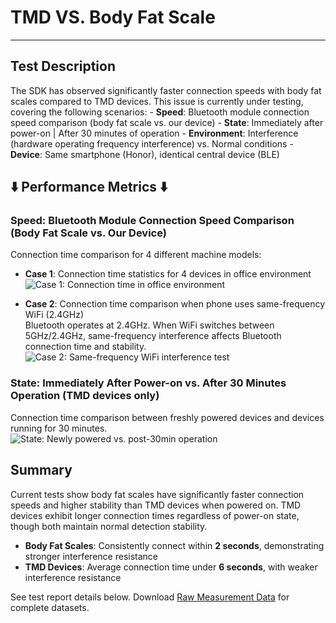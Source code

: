 
# TMD VS. Body Fat Scale
---

## Test Description
The SDK has observed significantly faster connection speeds with body fat scales compared to TMD devices. This issue is currently under testing, covering the following scenarios:
    - **Speed**: Bluetooth module connection speed comparison (body fat scale vs. our device)
    - **State**: Immediately after power-on | After 30 minutes of operation
    - **Environment**: Interference (hardware operating frequency interference) vs. Normal conditions
    - **Device**: Same smartphone (Honor), identical central device (BLE)

## **⬇️ Performance Metrics ⬇️**

### Speed: Bluetooth Module Connection Speed Comparison (Body Fat Scale vs. Our Device)
Connection time comparison for 4 different machine models:
- **Case 1**: Connection time statistics for 4 devices in office environment  
![Case 1: Connection time in office environment](/img/tmdvswl_linke.png "Case 1: Office environment connection times")

- **Case 2**: Connection time comparison when phone uses same-frequency WiFi (2.4GHz)  
Bluetooth operates at 2.4GHz. When WiFi switches between 5GHz/2.4GHz, same-frequency interference affects Bluetooth connection time and stability.  
![Case 2: Same-frequency WiFi interference test](/img/tmdvswlfuza.png "Case 2: Same-frequency interference impact")

### State: Immediately After Power-on vs. After 30 Minutes Operation (TMD devices only)
Connection time comparison between freshly powered devices and devices running for 30 minutes.  
![State: Newly powered vs. post-30min operation](/img/tmdvswl_time.png "Power state impact on connection")

## Summary
Current tests show body fat scales have significantly faster connection speeds and higher stability than TMD devices when powered on. TMD devices exhibit longer connection times regardless of power-on state, though both maintain normal detection stability.  
- **Body Fat Scales**: Consistently connect within **2 seconds**, demonstrating stronger interference resistance  
- **TMD Devices**: Average connection time under **6 seconds**, with weaker interference resistance  

See test report details below. Download [Raw Measurement Data](/excel/tmd_vs_wl.xlsx) for complete datasets.

